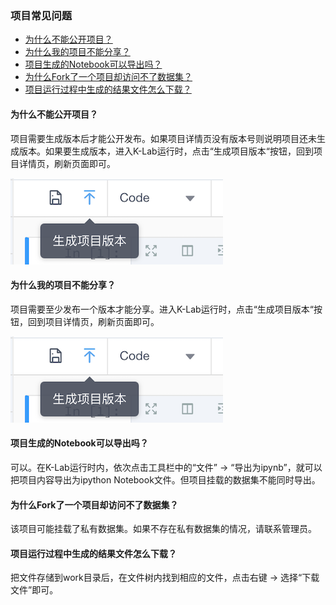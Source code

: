 ### 项目常见问题
* [为什么不能公开项目？](#为什么不能公开项目？)
* [为什么我的项目不能分享？](#为什么我的项目不能分享？)
* [项目生成的Notebook可以导出吗？](#项目生成的Notebook可以导出吗？)
* [为什么Fork了一个项目却访问不了数据集？](#为什么Fork了一个项目却访问不了数据集？)
* [项目运行过程中生成的结果文件怎么下载？](#项目运行过程中生成的结果文件怎么下载？)

#### 为什么不能公开项目？
项目需要生成版本后才能公开发布。如果项目详情页没有版本号则说明项目还未生成版本。如果要生成版本，进入K-Lab运行时，点击“生成项目版本“按钮，回到项目详情页，刷新页面即可。

![image description](/image/new-version.png)


#### 为什么我的项目不能分享？
项目需要至少发布一个版本才能分享。进入K-Lab运行时，点击“生成项目版本“按钮，回到项目详情页，刷新页面即可。

![image description](/image/new-version.png)


#### 项目生成的Notebook可以导出吗？
可以。在K-Lab运行时内，依次点击工具栏中的“文件” → “导出为ipynb”，就可以把项目内容导出为ipython Notebook文件。但项目挂载的数据集不能同时导出。

#### 为什么Fork了一个项目却访问不了数据集？
该项目可能挂载了私有数据集。如果不存在私有数据集的情况，请联系管理员。

#### 项目运行过程中生成的结果文件怎么下载？
把文件存储到work目录后，在文件树内找到相应的文件，点击右键 → 选择“下载文件”即可。
